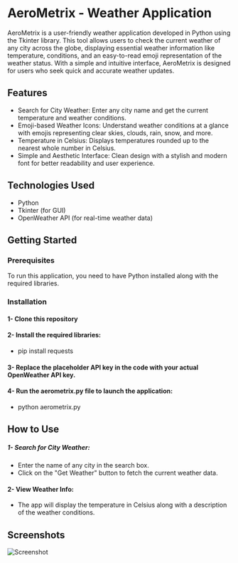
# AeroMetrix - Weather Application

AeroMetrix is a user-friendly weather application developed in Python using the Tkinter library. This tool allows users to check the current weather of any city across the globe, displaying essential weather information like temperature, conditions, and an easy-to-read emoji representation of the weather status. With a simple and intuitive interface, AeroMetrix is designed for users who seek quick and accurate weather updates.


## Features

- Search for City Weather: Enter any city name and get the current temperature and weather conditions.
- Emoji-based Weather Icons: Understand weather conditions at a glance with emojis representing clear skies, clouds, rain, snow, and more.
- Temperature in Celsius: Displays temperatures rounded up to the nearest whole number in Celsius.
- Simple and Aesthetic Interface: Clean design with a stylish and modern font for better readability and user experience.

## Technologies Used

- Python
- Tkinter (for GUI)
- OpenWeather API (for real-time weather data)


## Getting Started

### Prerequisites
To run this application, you need to have Python installed along with the required libraries.

### Installation
#### 1- Clone this repository
#### 2- Install the required libraries:
- pip install requests
#### 3- Replace the placeholder API key in the code with your actual OpenWeather API key.
#### 4- Run the aerometrix.py file to launch the application:
 - python aerometrix.py

## How to Use

##### 1- Search for City Weather: 
- Enter the name of any city in the search box.
- Click on the "Get Weather" button to fetch the current weather data.

#### 2- View Weather Info:
- The app will display the temperature in Celsius along with a description of the weather conditions.

## Screenshots

![Screenshot]()

